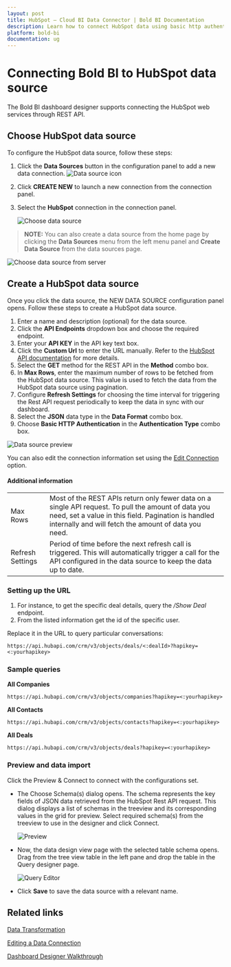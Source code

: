 ```yaml
---
layout: post
title: HubSpot – Cloud BI Data Connector | Bold BI Documentation
description: Learn how to connect HubSpot data using basic http authentication through REST API endpoint with Bold BI Cloud.
platform: bold-bi
documentation: ug
---
```


# Connecting Bold BI to HubSpot data source
The Bold BI dashboard designer supports connecting the HubSpot web services through REST API. 

## Choose HubSpot data source

To configure the HubSpot data source, follow these steps:
1. Click the **Data Sources** button in the configuration panel to add a new data connection.
   ![Data source icon](/static/assets/cloud/working-with-datasource/data-connectors/images/common/DataSourcesIcon.png)
   
2. Click **CREATE NEW** to launch a new connection from the connection panel.
3. Select the **HubSpot** connection in the connection panel.

   ![Choose data source](/static/assets/cloud/working-with-datasource/data-connectors/images/HubSpot/ChooseDS.png)

> **NOTE:** You can also create a data source from the home page by clicking the **Data Sources** menu from the left menu panel and **Create Data Source** from the data sources page.

   ![Choose data source from server](/static/assets/cloud/working-with-datasource/data-connectors/images/HubSpot/ChooseDS_Server.png)

## Create a HubSpot data source
Once you click the data source, the NEW DATA SOURCE configuration panel opens. Follow these steps to create a HubSpot data source.
1. Enter a name and description (optional) for the data source.
2. Click the **API Endpoints** dropdown box and choose the required endpoint.
3. Enter your **API KEY** in the API key text box.
4. Click the **Custom Url** to enter the URL manually. Refer to the [HubSpot API documentation](https://developers.hubspot.com/docs/api/overview) for more details. 
5. Select the **GET** method for the REST API in the **Method** combo box.
6. In **Max Rows**, enter the maximum number of rows to be fetched from the HubSpot data source. This value is used to fetch the data from the HubSpot data source using pagination.
7. Configure **Refresh Settings** for choosing the time interval for triggering the Rest API request periodically to keep the data in sync with our dashboard.  
8. Select the **JSON** data type in the **Data Format** combo box.
9. Choose **Basic HTTP Authentication** in the **Authentication Type** combo box.

![Data source preview](/static/assets/cloud/working-with-datasource/data-connectors/images/HubSpot/DataSourcesView.png)

You can also edit the connection information set using the [Edit Connection](/cloud-bi/working-with-data-source/editing-a-data-connection/) option.

#### Additional information
<table width="600">
<tr>
<td>
Max Rows
</td>
<td>
Most of the REST APIs return only fewer data on a single API request. To pull the amount of data you need, set a value in this field.  
Pagination is handled internally and will fetch the amount of data you need.
</td>
</tr>
<tr>
<td>
Refresh Settings
</td>
<td>
Period of time before the next refresh call is triggered. This will automatically trigger a call for the API configured in the data source to keep the data up to date.
</td>
</tr>
</table>

### Setting up the URL

1. For instance, to get the specific deal details, query the <i>/Show Deal</i> endpoint.
2. From the listed information get the id of the specific user.

Replace it in the URL to query particular conversations:

`https://api.hubapi.com/crm/v3/objects/deals/<:dealId>?hapikey=<:yourhapikey>`

### Sample queries

**All Companies**

`https://api.hubapi.com/crm/v3/objects/companies?hapikey=<:yourhapikey>`

**All Contacts**

`https://api.hubapi.com/crm/v3/objects/contacts?hapikey=<:yourhapikey>`

**All Deals**

`https://api.hubapi.com/crm/v3/objects/deals?hapikey=<:yourhapikey>`


### Preview and data import
Click the Preview & Connect to connect with the configurations set.
* The Choose Schema(s) dialog opens. The schema represents the key fields of JSON data retrieved from the HubSpot Rest API request. This dialog displays a list of schemas in the treeview and its corresponding values in the grid for preview. Select required schema(s) from the treeview to use in the designer and click Connect.

   ![Preview](/static/assets/cloud/working-with-datasource/data-connectors/images/common/Preview.png)

* Now, the data design view page with the selected table schema opens. Drag from the tree view table in the left pane and drop the table in the Query designer page.

   ![Query Editor](/static/assets/cloud/working-with-datasource/data-connectors/images/common/QueryEditor.png)

* Click **Save** to save the data source with a relevant name.

## Related links
[Data Transformation](/cloud-bi/working-with-data-source/transforming-data/joining-table/)

[Editing a Data Connection](/cloud-bi/working-with-data-source/editing-a-data-connection/)   

[Dashboard Designer Walkthrough](/cloud-bi/getting-started/bold-bi-walk-through/)